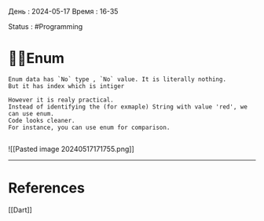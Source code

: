 День : 2024-05-17 
Время : 16-35

Status : #Programming  


# 👨‍💻Enum

```ad-note
Enum data has `No` type , `No` value. It is literally nothing.
But it has index which is intiger

However it is realy practical. 
Instead of identifying the (for exmaple) String with value 'red', we can use enum.
Code looks cleaner.
For instance, you can use enum for comparison.


```

![[Pasted image 20240517171755.png]]








---
# References

[[Dart]]